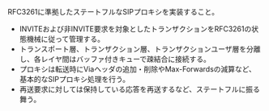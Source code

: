 RFC3261に準拠したステートフルなSIPプロキシを実装すること。

- INVITEおよび非INVITE要求を対象としたトランザクションをRFC3261の状態機械に従って管理する。
- トランスポート層、トランザクション層、トランザクションユーザ層を分離し、各レイヤ間はバッファ付きキューで疎結合に接続する。
- プロキシは転送時にViaヘッダの追加・削除やMax-Forwardsの減算など、基本的なSIPプロキシ処理を行う。
- 再送要求に対しては保持している応答を再送するなど、ステートフルに振る舞う。
